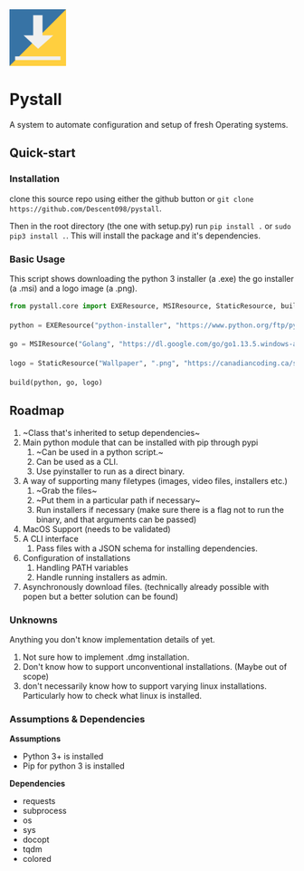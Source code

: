 

<img src="./pystall-logo.png" style="zoom:10%;">



# Pystall

A system to automate configuration and setup of fresh Operating systems.



## Quick-start

### Installation

clone this source repo using either the github button or ```git clone https://github.com/Descent098/pystall```.

Then in the root directory (the one with setup.py) run ```pip install .``` or ```sudo pip3 install .```. This will install the package and it's dependencies.

### Basic Usage

This script shows downloading the python 3 installer (a .exe) the go installer (a .msi) and a logo image (a .png).

```python
from pystall.core import EXEResource, MSIResource, StaticResource, build

python = EXEResource("python-installer", "https://www.python.org/ftp/python/3.8.1/python-3.8.1.exe")

go = MSIResource("Golang", "https://dl.google.com/go/go1.13.5.windows-amd64.msi")

logo = StaticResource("Wallpaper", ".png", "https://canadiancoding.ca/static/img/post-banners/python-post-banner.9bf19b390832.png")

build(python, go, logo)
```

## Roadmap


1. ~Class that's inherited to setup dependencies~
2. Main python module that can be installed with pip through pypi
    1. ~Can be used in a python script.~
    2. Can be used as a CLI. 
    3. Use pyinstaller to run as a direct binary.
3. A way of supporting many filetypes (images, video files, installers etc.)
    1. ~Grab the files~
    2. ~Put them in a particular path if necessary~
    3. Run installers if necessary (make sure there is a flag not to run the binary, and that arguments can be passed)
4. MacOS Support (needs to be validated)
5. A CLI interface
    1. Pass files with a JSON schema for installing dependencies.
6. Configuration of installations
    1. Handling PATH variables
    2. Handle running installers as admin.
7. Asynchronously download files. (technically already possible with popen but a better solution can be found)


### Unknowns

Anything you don't know implementation details of yet.



1. Not sure how to implement .dmg installation.
2. Don't know how to support unconventional installations. (Maybe out of scope)
3. don't necessarily know how to support varying linux installations. Particularly how to check what linux is installed. 





### Assumptions & Dependencies

**Assumptions**

- Python 3+ is installed
- Pip for python 3 is installed



**Dependencies**

- requests
- subprocess
- os
- sys
- docopt
- tqdm
- colored

